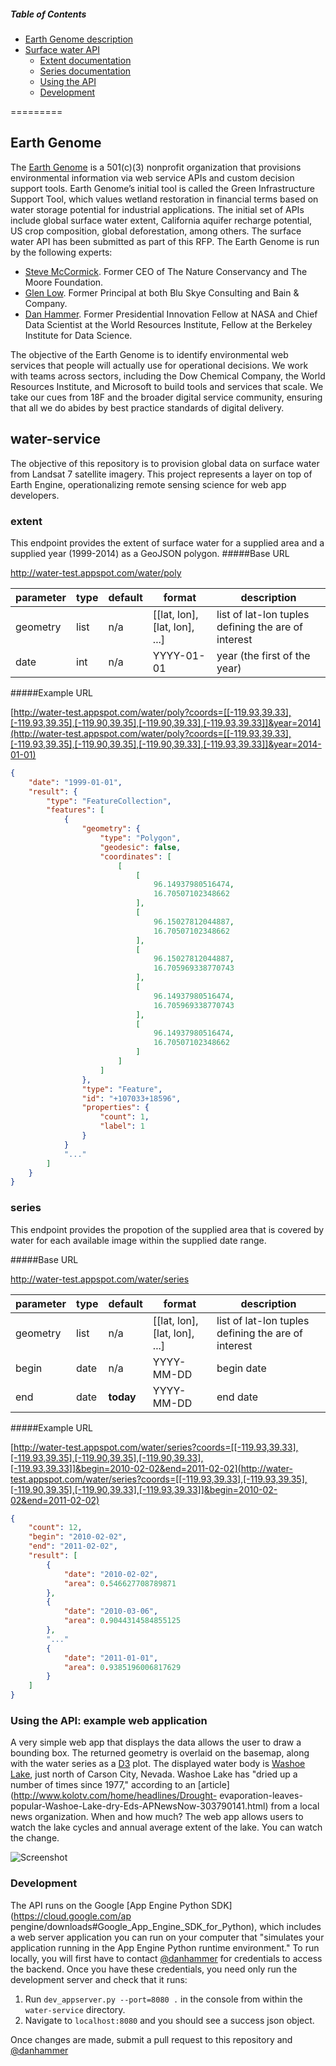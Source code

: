 ##### Table of Contents  

- [Earth Genome description](#earth-genome)
- [Surface water API](#water-service)
    + [Extent documentation](#base-url)
    + [Series documentation](#base-url)
    + [Using the API](#using-the-api-example-web-application)
    + [Development](#development)

=========

## Earth Genome

The [Earth Genome](http://www.earthgenome.org) is a 501(c)(3) nonprofit organization that provisions environmental information via web service APIs and custom decision support tools.  Earth Genome’s initial tool is called the Green Infrastructure Support Tool, which values wetland restoration in financial terms based on water storage potential for industrial applications.  The initial set of APIs include global surface water extent, California aquifer recharge potential, US crop composition, global deforestation, among others.  The surface water API has been submitted as part of this RFP.  The Earth Genome is run by the following experts:

- [Steve McCormick](https://en.wikipedia.org/wiki/Steve_McCormick_(executive)).  Former CEO of The Nature Conservancy and The Moore Foundation.
- [Glen Low](https://www.linkedin.com/in/glen-low-7136566). Former Principal at both Blu Skye Consulting and Bain & Company.
- [Dan Hammer](http://danham.me/r).  Former Presidential Innovation Fellow at NASA and Chief Data Scientist at the World Resources Institute, Fellow at the Berkeley Institute for Data Science.

The objective of the Earth Genome is to identify environmental web services that people will actually use for operational decisions.  We work with teams across sectors, including the Dow Chemical Company, the World Resources Institute, and Microsoft to build tools and services that scale.  We take our cues from 18F and the broader digital service community, ensuring that all we do abides by best practice standards of digital delivery.
 
## water-service

The objective of this repository is to provision global data on surface water from Landsat 7 satellite imagery.  This project represents a layer on top of Earth Engine, operationalizing remote sensing science for web app developers.

### extent

This endpoint provides the extent of surface water for a supplied area and a supplied year (1999-2014) as a GeoJSON polygon. 
#####Base URL

http://water-test.appspot.com/water/poly

| parameter | type  | default         | format      | description                                         |
|-----------|-------|-----------------|-------------|-----------------------------------------------------|
| geometry  | list  | n/a             | [[lat, lon], [lat, lon], ...]        | list of lat-lon tuples defining the are of interest |
| date      | int   | n/a             | YYYY-01-01        | year (the first of the year)                  |

#####Example URL

[http://water-test.appspot.com/water/poly?coords=[[-119.93,39.33],[-119.93,39.35],[-119.90,39.35],[-119.90,39.33],[-119.93,39.33]]&year=2014](http://water-test.appspot.com/water/poly?coords=[[-119.93,39.33],[-119.93,39.35],[-119.90,39.35],[-119.90,39.33],[-119.93,39.33]]&year=2014-01-01)

```json
{
    "date": "1999-01-01",
    "result": {
        "type": "FeatureCollection",
        "features": [
            {
                "geometry": {
                    "type": "Polygon",
                    "geodesic": false,
                    "coordinates": [
                        [
                            [
                                96.14937980516474,
                                16.70507102348662
                            ],
                            [
                                96.15027812044887,
                                16.70507102348662
                            ],
                            [
                                96.15027812044887,
                                16.705969338770743
                            ],
                            [
                                96.14937980516474,
                                16.705969338770743
                            ],
                            [
                                96.14937980516474,
                                16.70507102348662
                            ]
                        ]
                    ]
                },
                "type": "Feature",
                "id": "+107033+18596",
                "properties": {
                    "count": 1,
                    "label": 1
                }
            }
            "..."
        ]
    }
}
```

### series

This endpoint provides the propotion of the supplied area that is covered by water for each available image within the supplied date range.  

#####Base URL

http://water-test.appspot.com/water/series

| parameter | type  | default         | format      | description                                         |
|-----------|-------|-----------------|-------------|-----------------------------------------------------|
| geometry  | list  | n/a             | [[lat, lon], [lat, lon], ...]        | list of lat-lon tuples defining the are of interest |
| begin     | date  | n/a             | YYYY-MM-DD  | begin date                                          |
| end       | date  | **today**       | YYYY-MM-DD  | end date                                            |

#####Example URL

[http://water-test.appspot.com/water/series?coords=[[-119.93,39.33],[-119.93,39.35],[-119.90,39.35],[-119.90,39.33],[-119.93,39.33]]&begin=2010-02-02&end=2011-02-02](http://water-test.appspot.com/water/series?coords=[[-119.93,39.33],[-119.93,39.35],[-119.90,39.35],[-119.90,39.33],[-119.93,39.33]]&begin=2010-02-02&end=2011-02-02)

```json
{
    "count": 12,
    "begin": "2010-02-02",
    "end": "2011-02-02",
    "result": [
        {
            "date": "2010-02-02",
            "area": 0.546627708789871
        },
        {
            "date": "2010-03-06",
            "area": 0.9044314584855125
        },
        "..."
        {
            "date": "2011-01-01",
            "area": 0.9385196006817629
        }
    ]
}
```

### Using the API: example web application

A very simple web app that displays the data allows the user to draw a
bounding box.  The returned geometry is overlaid on the basemap, along with
the water series as a [D3](http://d3js.org/) plot.  The displayed water body
is [Washoe Lake](https://en.wikipedia.org/wiki/Washoe_Lake), just north of
Carson City, Nevada.  Washoe Lake has "dried up a number of times since 1977,"
according to an [article](http://www.kolotv.com/home/headlines/Drought-
evaporation-leaves-popular-Washoe-Lake-dry-Eds-APNewsNow-303790141.html) from
a local news organization.  When and how much?  The web app allows users to
watch the lake cycles and annual average extent of the lake.  You can watch
the change.

![Screenshot](https://dl.dropboxusercontent.com/u/5365589/water.gif)
### Development

The API runs on the Google [App Engine Python SDK](https://cloud.google.com/ap
pengine/downloads#Google_App_Engine_SDK_for_Python), which includes a web
server application you can run on your computer that "simulates your
application running in the App Engine Python runtime environment."  To run
locally, you will first have to contact
[@danhammer](https://github.com/danhammer) for credentials to access the
backend.  Once you have these credentials, you need only run the development
server and check that it runs:

1. Run `dev_appserver.py --port=8080 .` in the console from within the `water-service`
directory.
2. Navigate to `localhost:8080` and you should see a success json object.

Once changes are made, submit a pull request to this repository and
[@danhammer](https://github.com/danhammer)
